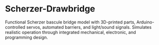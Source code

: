 # Scherzer-Drawbridge
Functional Scherzer bascule bridge model with 3D-printed parts, Arduino-controlled servos, automated barriers, and light/sound signals. Simulates realistic operation through integrated mechanical, electronic, and programming design.
